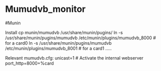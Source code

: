 # Mumudvb_monitor

#Munin

Install
cp munin/mumudvb /usr/share/munin/pugins/
ln -s /usr/share/munin/pugins/mumudvb /etc/munin/plugins/mumudvb_8000  # for a card0
ln -s /usr/share/munin/pugins/mumudvb /etc/munin/plugins/mumudvb_8001  # for a card1
.....

Relevant mumudvb.cfg:
  unicast=1         # Activate the internal webserver
  port_http=8000+%card
  
